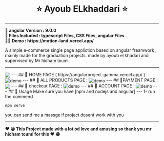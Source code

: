   

<h1 align="center" >   ⭐    Ayoub ELkhaddari    ⭐</h1>

 --- 
 
<p align="center"></p>
<p>
<b align="center" >📝 angular   Version	:  9.0.0  </b> </BR>
<b align="center" >📌  Files Included : 	typescript Files, CSS Files, angular Files . </b></BR>
<b align="center" > 👨‍💻  Demo  :  https://motion-land.vercel.app/ </b>
      </p>

<p>
A simple e-commerce single page appliction based on angular freamwork , mainly made for the graduation projects. made by ayoub el khadari   and supervised by Mr hicham toumi 
</p>

 ---  
  <img align="center" src="https://i.imgur.com/5pM3ZCj.png" />
 ---  
 ##  🚀 HOME PAGE ( https://angularproject-gamma.vercel.app/ )
  <img align="center" src="https://i.imgur.com/vZoINjk.png" alt="demo"/>
 ---  
 ## 🚀 ALL PRODUCTS PAGE  : 
<img  align="center" src="https://i.imgur.com/sCSuhQH.png" alt="demo"/>
 ---  
 ## 🚀PAYMENT  PAGE : 
  <img  align="center" src="https://i.imgur.com/0FHrjez.png"/>
 ---  
 ##   🚀 checkout PAGE : 
  <img   align="center" src="https://i.imgur.com/GpqqcNZ.png" alt="demo"/>
 ---  
 ##   🚀 ACCOUNT PAGE  : 
  <img   align="center" src="https://i.imgur.com/ssTt7q3.png" alt="demo"/>
 ---  
 ## 🚀 Usage
Make sure you have [npm and nodejs and angular]
 ---  
1-  run the commend 

```sh
npm serve 
```

you can send me a massge if project dosent work with you


---
<p>
<b align="center" > ❤️  😀 This Project made with a lot od love and amusing so thank you mr hicham toumi  for this   ❤️  😀 </b> </p>
 
